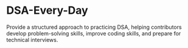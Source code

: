 # DSA-Every-Day
Provide a structured approach to practicing DSA, helping contributors develop problem-solving skills, improve coding skills, and prepare for technical interviews.
